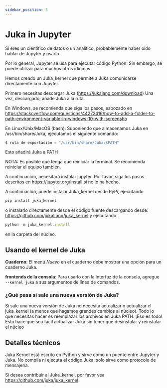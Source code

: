 ```yaml
---
sidebar_position: 5
---
```


# Juka in Jupyter

Si eres un científico de datos o un analítico, probablemente haber oído hablar de Jupyter y usarlo.

Por lo general, Jupyter se usa para ejecutar código Python. Sin embargo, se puede utilizar para muchos otros idiomas.

Hemos creado un Juka_kernel que permite a Juka comunicarse directamente con Jupyter.

Primero necesitas descargar Juka (https://jukalang.com/download) Una vez, descargado, añade Juka a la ruta.

En Windows, se recomienda que siga los pasos, esbozado en https://stackoverflow.com/questions/44272416/how-to-add-a-folder-to-path-environment-variable-in-windows-10-with-screensho

En Linux/Unix/MacOS (bash): Suponiendo que almacenamos Juka en /usr/bin/share/Juka, ejecutamos el siguiente comando:
```jsx
$ ruta de exportación = "/usr/bin/share/Juka:$PATH"
```
Esto añadirá Juka a PATH

NOTA: Es posible que tenga que reiniciar la terminal. Se recomienda reiniciar el equipo también.

A continuación, necesitará instalar jupyter. Por favor, siga los pasos descritos en https://jupyter.org/install si no lo ha hecho.

A continuación, puede instalar Juka_kernel desde PyPi, ejecutando
```jsx
pip install juka_kernel
```
o instalarlo directamente desde el código fuente descargando desde: https://github.com/jukaLang/juka_kernel y ejecutando:
```jsx
python -m juka_kernel.install 
```
en la carpeta del núcleo.

## Usando el kernel de Juka

**Cuaderno**: El menú *Nuevo* en el cuaderno debe mostrar una opción para un cuaderno Juka.

**frontends de la consola**: Para usarlo con la interfaz de la consola, agregue `--kernel juka` a sus argumentos de línea de comandos.

### ¿Qué pasa si sale una nueva versión de Juka?
Si sale una nueva versión de Juka no necesita actualizar o actualizar el juka_kernel (a menos que hagamos grandes cambios al núcleo). Todo lo que necesitas hacer es reemplazar los archivos en Juka PATH. ¡Eso es todo! Esto hace que sea fácil actualizar Juka sin tener que desinstalar y reinstalar el núcleo

## Detalles técnicos
Juka Kernel está escrito en Python y sirve como un puente entre Jupyter y Juka. No compila ni ejecuta el código Juka. solo sirve como protocolo de mensajería.

Si desea contribuir al Juka_kernel, por favor vea https://github.com/juka/juka_kernel